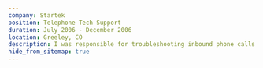 ```yaml
---
company: Startek
position: Telephone Tech Support
duration: July 2006 - December 2006
location: Greeley, CO
description: I was responsible for troubleshooting inbound phone calls for a high speed satellite internet company.
hide_from_sitemap: true
---
```

